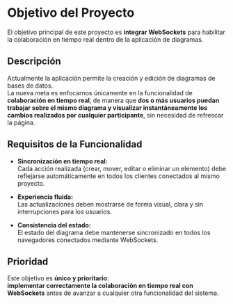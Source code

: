 # Objetivo del Proyecto

El objetivo principal de este proyecto es **integrar WebSockets** para habilitar la colaboración en tiempo real dentro de la aplicación de diagramas.

## Descripción

Actualmente la aplicación permite la creación y edición de diagramas de bases de datos.  
La nueva meta es enfocarnos únicamente en la funcionalidad de **colaboración en tiempo real**, de manera que **dos o más usuarios puedan trabajar sobre el mismo diagrama y visualizar instantáneamente los cambios realizados por cualquier participante**, sin necesidad de refrescar la página.

## Requisitos de la Funcionalidad

- **Sincronización en tiempo real:**  
  Cada acción realizada (crear, mover, editar o eliminar un elemento) debe reflejarse automáticamente en todos los clientes conectados al mismo proyecto.

- **Experiencia fluida:**  
  Las actualizaciones deben mostrarse de forma visual, clara y sin interrupciones para los usuarios.

- **Consistencia del estado:**  
  El estado del diagrama debe mantenerse sincronizado en todos los navegadores conectados mediante WebSockets.

## Prioridad

Este objetivo es **único y prioritario**:  
**implementar correctamente la colaboración en tiempo real con WebSockets** antes de avanzar a cualquier otra funcionalidad del sistema.
